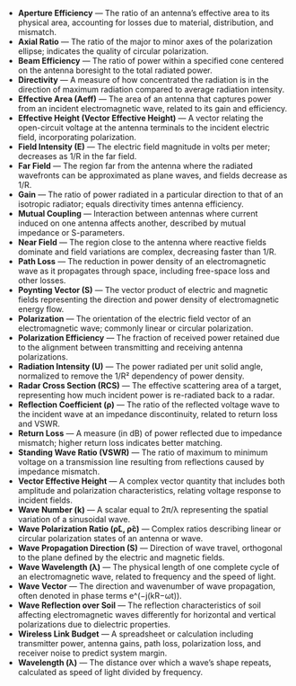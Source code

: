 - **Aperture Efficiency** — The ratio of an antenna’s effective area to its physical area, accounting for losses due to material, distribution, and mismatch.
- **Axial Ratio** — The ratio of the major to minor axes of the polarization ellipse; indicates the quality of circular polarization.
- **Beam Efficiency** — The ratio of power within a specified cone centered on the antenna boresight to the total radiated power.
- **Directivity** — A measure of how concentrated the radiation is in the direction of maximum radiation compared to average radiation intensity.
- **Effective Area (Aeff)** — The area of an antenna that captures power from an incident electromagnetic wave, related to its gain and efficiency.
- **Effective Height (Vector Effective Height)** — A vector relating the open-circuit voltage at the antenna terminals to the incident electric field, incorporating polarization.
- **Field Intensity (E)** — The electric field magnitude in volts per meter; decreases as 1/R in the far field.
- **Far Field** — The region far from the antenna where the radiated wavefronts can be approximated as plane waves, and fields decrease as 1/R.
- **Gain** — The ratio of power radiated in a particular direction to that of an isotropic radiator; equals directivity times antenna efficiency.
- **Mutual Coupling** — Interaction between antennas where current induced on one antenna affects another, described by mutual impedance or S-parameters.
- **Near Field** — The region close to the antenna where reactive fields dominate and field variations are complex, decreasing faster than 1/R.
- **Path Loss** — The reduction in power density of an electromagnetic wave as it propagates through space, including free-space loss and other losses.
- **Poynting Vector (S)** — The vector product of electric and magnetic fields representing the direction and power density of electromagnetic energy flow.
- **Polarization** — The orientation of the electric field vector of an electromagnetic wave; commonly linear or circular polarization.
- **Polarization Efficiency** — The fraction of received power retained due to the alignment between transmitting and receiving antenna polarizations.
- **Radiation Intensity (U)** — The power radiated per unit solid angle, normalized to remove the 1/R² dependency of power density.
- **Radar Cross Section (RCS)** — The effective scattering area of a target, representing how much incident power is re-radiated back to a radar.
- **Reflection Coefficient (ρ)** — The ratio of the reflected voltage wave to the incident wave at an impedance discontinuity, related to return loss and VSWR.
- **Return Loss** — A measure (in dB) of power reflected due to impedance mismatch; higher return loss indicates better matching.
- **Standing Wave Ratio (VSWR)** — The ratio of maximum to minimum voltage on a transmission line resulting from reflections caused by impedance mismatch.
- **Vector Effective Height** — A complex vector quantity that includes both amplitude and polarization characteristics, relating voltage response to incident fields.
- **Wave Number (k)** — A scalar equal to 2π/λ representing the spatial variation of a sinusoidal wave.
- **Wave Polarization Ratio (ρ̂L, ρ̂c)** — Complex ratios describing linear or circular polarization states of an antenna or wave.
- **Wave Propagation Direction (S)** — Direction of wave travel, orthogonal to the plane defined by the electric and magnetic fields.
- **Wave Wavelength (λ)** — The physical length of one complete cycle of an electromagnetic wave, related to frequency and the speed of light.
- **Wave Vector** — The direction and wavenumber of wave propagation, often denoted in phase terms e^(−j(kR−ωt)).
- **Wave Reflection over Soil** — The reflection characteristics of soil affecting electromagnetic waves differently for horizontal and vertical polarizations due to dielectric properties.
- **Wireless Link Budget** — A spreadsheet or calculation including transmitter power, antenna gains, path loss, polarization loss, and receiver noise to predict system margin.
- **Wavelength (λ)** — The distance over which a wave’s shape repeats, calculated as speed of light divided by frequency.
